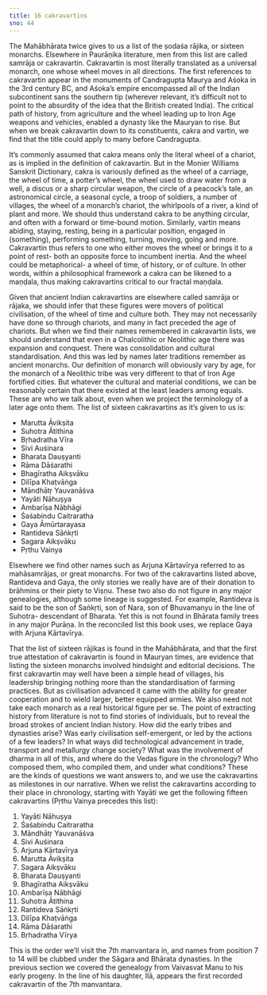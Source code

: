 ```yaml
---
title: 16 cakravartins
sno: 44
---
```


The Mahābhārata twice gives to us a list of the ṣodaśa rājika, or sixteen monarchs. Elsewhere in Paurāṇika literature, men from this list are called samrāja or cakravartin. Cakravartin is most literally translated as a universal monarch, one whose wheel moves in all directions. The first references to cakravartin appear in the monuments of Candragupta Maurya and Aśoka in the 3rd century BC, and Aśoka’s empire encompassed all of the Indian subcontinent sans the southern tip (wherever relevant, it’s difficult not to point to the absurdity of the idea that the British created India). The critical path of history, from agriculture and the wheel leading up to Iron Age weapons and vehicles, enabled a dynasty like the Mauryan to rise. But when we break cakravartin down to its constituents, cakra and vartin, we find that the title could apply to many before Candragupta.

It’s commonly assumed that cakra means only the literal wheel of a chariot, as is implied in the definition of cakravartin. But in the Monier Williams Sanskrit Dictionary, cakra is variously defined as the wheel of a carriage, the wheel of time, a potter’s wheel, the wheel used to draw water from a well, a discus or a sharp circular weapon, the circle of a peacock’s tale, an astronomical circle, a seasonal cycle, a troop of soldiers, a number of villages, the wheel of a monarch’s chariot, the whirlpools of a river, a kind of plant and more. We should thus understand cakra to be anything circular, and often with a forward or time-bound motion. Similarly, vartin means abiding, staying, resting, being in a particular position, engaged in (something), performing something, turning, moving, going and more. Cakravartin thus refers to one who either moves the wheel or brings it to a point of rest- both an opposite force to incumbent inertia. And the wheel could be metaphorical- a wheel of time, of history, or of culture. In other words, within a philosophical framework a cakra can be likened to a maṇḍala, thus making cakravartins critical to our fractal maṇḍala.

Given that ancient Indian cakravartins are elsewhere called samrāja or rājaka, we should infer that these figures were movers of political civilisation, of the wheel of time and culture both. They may not necessarily have done so through chariots, and many in fact preceded the age of chariots. But when we find their names remembered in cakravartin lists, we should understand that even in a Chalcolithic or Neolithic age there was expansion and conquest. There was consolidation and cultural standardisation. And this was led by names later traditions remember as ancient monarchs. Our definition of monarch will obviously vary by age, for the monarch of a Neolithic tribe was very different to that of Iron Age fortified cities. But whatever the cultural and material conditions, we can be reasonably certain that there existed at the least leaders among equals. These are who we talk about, even when we project the terminology of a later age onto them. The list of sixteen cakravartins as it’s given to us is:

- Marutta Āvikṣita
- Suhotra Ātithina
- Bṛhadratha Vīra
- Sivi Auśinara
- Bharata Dauṣyanti
- Rāma Dāśarathi
- Bhagīratha Aikṣvāku
- Dilīpa Khaṭvāṅga
- Māndhātṛ Yauvanāśva
- Yayāti Nāhuṣya
- Ambarīṣa Nābhāgi
- Śaśabindu Caitraratha
- Gaya Āmūrtarayasa
- Rantideva Sāṅkṛti
- Sagara Aikṣvāku
- Pṛthu Vainya

Elsewhere we find other names such as Arjuna Kārtavīrya referred to as mahāsamrājas, or great monarchs. For two of the cakravartins listed above, Rantideva and Gaya, the only stories we really have are of their donation to brāhmins or their piety to Viṣṇu. These two also do not figure in any major genealogies, although some lineage is suggested. For example, Rantideva is said to be the son of Saṅkṛti, son of Nara, son of Bhuvamanyu in the line of Suhotra- descendant of Bharata. Yet this is not found in Bhārata family trees in any major Purāṇa. In the reconciled list this book uses, we replace Gaya with Arjuna Kārtavīrya.

That the list of sixteen rājikas is found in the Mahābhārata, and that the first true attestation of cakravartin is found in Mauryan times, are evidence that listing the sixteen monarchs involved hindsight and editorial decisions. The first cakravartin may well have been a simple head of villages, his leadership bringing nothing more than the standardisation of farming practices. But as civilisation advanced it came with the ability for greater cooperation and to wield larger, better equipped armies. We also need not take each monarch as a real historical figure per se. The point of extracting history from literature is not to find stories of individuals, but to reveal the broad strokes of ancient Indian history. How did the early tribes and dynasties arise? Was early civilisation self-emergent, or led by the actions of a few leaders? In what ways did technological advancement in trade, transport and metallurgy change society? What was the involvement of dharma in all of this, and where do the Vedas figure in the chronology? Who composed them, who compiled them, and under what conditions? These are the kinds of questions we want answers to, and we use the cakravartins as milestones in our narrative. When we relist the cakravartins according to their place in chronology, starting with Yayāti we get the following fifteen cakravartins (Pṛthu Vainya precedes this list):

1. Yayāti Nāhuṣya
2. Śaśabindu Caitraratha
3. Māndhātṛ Yauvanāśva
4. Sivi Auśinara
5. Arjuna Kārtavīrya
6. Marutta Āvikṣita
7. Sagara Aikṣvāku
8. Bharata Dauṣyanti
9. Bhagīratha Aikṣvāku
10. Ambarīṣa Nābhāgi
11. Suhotra Ātithina
12. Rantideva Sāṅkṛti
13. Dilīpa Khaṭvāṅga
14. Rāma Dāśarathi
15. Bṛhadratha Vīrya

This is the order we’ll visit the 7th manvantara in, and names from position 7 to 14 will be clubbed under the Sāgara and Bhārata dynasties. In the previous section we covered the genealogy from Vaivasvat Manu to his early progeny. In the line of his daughter, Ilā, appears the first recorded cakravartin of the 7th manvantara.